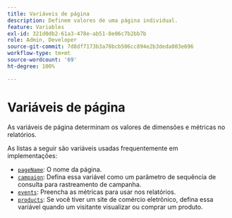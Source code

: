 ```yaml
---
title: Variáveis de página
description: Definem valores de uma página individual.
feature: Variables
exl-id: 321d0db2-61a3-478e-ab51-8e06c7b2bb7b
role: Admin, Developer
source-git-commit: 7d8df7173b3a78bcb506cc894e2b3deda003e696
workflow-type: tm+mt
source-wordcount: '69'
ht-degree: 100%

---
```


# Variáveis de página

As variáveis de página determinam os valores de dimensões e métricas no relatórios.

As listas a seguir são variáveis usadas frequentemente em implementações:

* [`pageName`](pagename.md): O nome da página.
* [`campaign`](campaign.md): Defina essa variável como um parâmetro de sequência de consulta para rastreamento de campanha.
* [`events`](events/events-overview.md): Preencha as métricas para usar nos relatórios.
* [`products`](products.md): Se você tiver um site de comércio eletrônico, defina essa variável quando um visitante visualizar ou comprar um produto.
